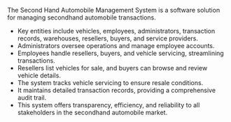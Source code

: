The Second Hand Automobile Management System is a software solution for managing secondhand automobile transactions. 
- Key entities include vehicles, employees, administrators, transaction records, warehouses, resellers, buyers, and service providers. 
- Administrators oversee operations and manage employee accounts. 
- Employees handle resellers, buyers, and vehicle servicing, streamlining transactions.
- Resellers list vehicles for sale, and buyers can browse and review vehicle details. 
- The system tracks vehicle servicing to ensure resale conditions.
- It maintains detailed transaction records, providing a comprehensive audit trail. 
- This system offers transparency, efficiency, and reliability to all stakeholders in the secondhand automobile market.
